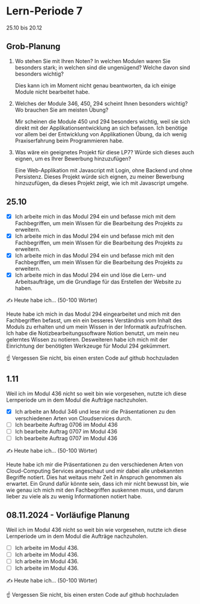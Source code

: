 # Lern-Periode 7

25.10 bis 20.12

## Grob-Planung

1. Wo stehen Sie mit Ihren Noten? In welchen Modulen waren Sie besonders stark; in welchen sind die ungenügend? Welche davon sind besonders wichtig?
   
   Dies kann ich im Moment nicht genau beantworten, da ich einige Module nicht bearbeitet habe.

2. Welches der Module 346, 450, 294 scheint Ihnen besonders wichtig? Wo brauchen Sie am meisten Übung?
   
   Mir scheinen die Module 450 und 294 besonders wichtig, weil sie sich direkt mit der Applikationsentwicklung an sich befassen. Ich benötige vor allem bei der Entwicklung von Applikationen Übung, da ich wenig Praxiserfahrung beim Programmieren habe.

3. Was wäre ein geeignetes Projekt für diese LP7? Würde sich dieses auch eignen, um es Ihrer Bewerbung hinzuzufügen?
   
   Eine Web-Applikation mit Javascript mit Login, ohne Backend und ohne Persistenz. Dieses Projekt würde sich eignen, zu meiner Bewerbung hinzuzufügen, da dieses Projekt zeigt, wie ich mit Javascript umgehe.

## 25.10

- [x] Ich arbeite mich in das Modul 294 ein und befasse mich mit dem Fachbegriffen, um mein Wissen für die Bearbeitung des Projekts zu erweitern.
- [x] Ich arbeite mich in das Modul 294 ein und befasse mich mit den Fachbegriffen, um mein Wissen für die Bearbeitung des Projekts zu erweitern.
- [x] Ich arbeite mich in das Modul 294 ein und befasse mich mit den Fachbegriffen, um mein Wissen für die Bearbeitung des Projekts zu erweitern.
- [x] Ich arbeite mich in das Modul 294 ein und löse die Lern- und Arbeitsaufträge, um die Grundlage für das Erstellen der Website zu haben.

✍️ Heute habe ich... (50-100 Wörter)

Heute habe ich mich in das Modul 294 eingearbeitet und mich mit den Fachbegriffen befasst, um ein ein besseres Verständnis vom Inhalt des Moduls zu erhalten und um mein Wissen in der Informatik aufzufrischen. Ich habe die Notizbearbeitungssoftware Notion benutzt, um mein neu gelerntes Wissen zu notieren. Desweiteren habe ich mich mit der Einrichtung der benötigten Werkzeuge für Modul 294 gekümmert.

☝️ Vergessen Sie nicht, bis einen ersten Code auf github hochzuladen

## 1.11
Weil ich im Modul 436 nicht so weit bin wie vorgesehen, nutzte ich diese Lernperiode um in dem Modul die Aufträge nachzuholen.

- [x] Ich arbeite an Modul 346 und lese mir die Präsentationen zu den verschiedenen Arten von Cloudservices durch.
- [ ] Ich bearbeite Auftrag 0706 im Modul 436
- [ ] Ich bearbeite Auftrag 0707 im Modul 436
- [ ] Ich bearbeite Auftrag 0707 im Modul 436

✍️ Heute habe ich... (50-100 Wörter)

Heute habe ich mir die Präsentationen zu den verschiedenen Arten von Cloud-Computing Services angeschaut und mir dabei alle unbekannten Begriffe notiert. Dies hat weitaus mehr Zeit in Anspruch genommen als erwartet. Ein Grund dafür könnte sein, dass ich mir nicht bewusst bin, wie wie genau ich mich mit den Fachbegriffen auskennen muss, und darum lieber zu viele als zu wenig Informationen notiert habe.

## 08.11.2024 - Vorläufige Planung
Weil ich im Modul 436 nicht so weit bin wie vorgesehen, nutzte ich diese Lernperiode um in dem Modul die Aufträge nachzuholen.

- [ ]  Ich arbeite im Modul 436.
- [ ]  Ich arbeite im Modul 436.
- [ ]  Ich arbeite im Modul 436.
- [ ]  Ich arbeite im Modul 436.

✍️ Heute habe ich... (50-100 Wörter)

☝️ Vergessen Sie nicht, bis einen ersten Code auf github hochzuladen
